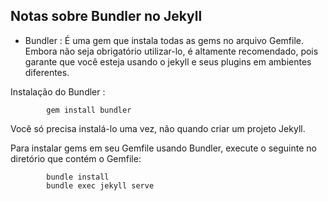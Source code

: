 ## Notas sobre Bundler no Jekyll


- Bundler : É uma gem que instala todas as gems no arquivo Gemfile. Embora não seja obrigatório utilizar-lo, é altamente recomendado, pois garante que você esteja usando o jekyll e seus plugins em ambientes diferentes.

Instalação do Bundler :
	
			gem install bundler
			
Você só precisa instalá-lo uma vez, não quando criar um projeto Jekyll.

Para instalar gems em seu Gemfile usando Bundler, execute o seguinte no diretório que contém o Gemfile: 

			bundle install
			bundle exec jekyll serve
